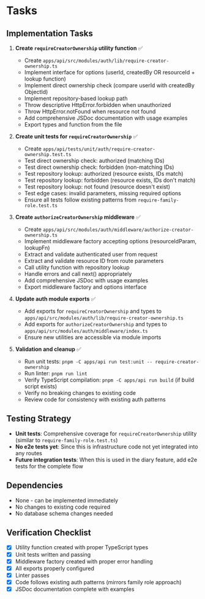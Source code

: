 # Tasks

## Implementation Tasks

1. **Create `requireCreatorOwnership` utility function** ✅
   - Create `apps/api/src/modules/auth/lib/require-creator-ownership.ts`
   - Implement interface for options (userId, createdBy OR resourceId + lookup function)
   - Implement direct ownership check (compare userId with createdBy ObjectId)
   - Implement repository-based lookup path
   - Throw descriptive HttpError.forbidden when unauthorized
   - Throw HttpError.notFound when resource not found
   - Add comprehensive JSDoc documentation with usage examples
   - Export types and function from the file

2. **Create unit tests for `requireCreatorOwnership`** ✅
   - Create `apps/api/tests/unit/auth/require-creator-ownership.test.ts`
   - Test direct ownership check: authorized (matching IDs)
   - Test direct ownership check: forbidden (non-matching IDs)
   - Test repository lookup: authorized (resource exists, IDs match)
   - Test repository lookup: forbidden (resource exists, IDs don't match)
   - Test repository lookup: not found (resource doesn't exist)
   - Test edge cases: invalid parameters, missing required options
   - Ensure all tests follow existing patterns from `require-family-role.test.ts`

3. **Create `authorizeCreatorOwnership` middleware** ✅
   - Create `apps/api/src/modules/auth/middleware/authorize-creator-ownership.ts`
   - Implement middleware factory accepting options (resourceIdParam, lookupFn)
   - Extract and validate authenticated user from request
   - Extract and validate resource ID from route parameters
   - Call utility function with repository lookup
   - Handle errors and call next() appropriately
   - Add comprehensive JSDoc with usage examples
   - Export middleware factory and options interface

4. **Update auth module exports** ✅
   - Add exports for `requireCreatorOwnership` and types to `apps/api/src/modules/auth/lib/require-creator-ownership.ts`
   - Add exports for `authorizeCreatorOwnership` and types to `apps/api/src/modules/auth/middleware/index.ts`
   - Ensure new utilities are accessible via module imports

5. **Validation and cleanup** ✅
   - Run unit tests: `pnpm -C apps/api run test:unit -- require-creator-ownership`
   - Run linter: `pnpm run lint`
   - Verify TypeScript compilation: `pnpm -C apps/api run build` (if build script exists)
   - Verify no breaking changes to existing code
   - Review code for consistency with existing auth patterns

## Testing Strategy
- **Unit tests**: Comprehensive coverage for `requireCreatorOwnership` utility (similar to `require-family-role.test.ts`)
- **No e2e tests yet**: Since this is infrastructure code not yet integrated into any routes
- **Future integration tests**: When this is used in the diary feature, add e2e tests for the complete flow

## Dependencies
- None - can be implemented immediately
- No changes to existing code required
- No database schema changes needed

## Verification Checklist
- [x] Utility function created with proper TypeScript types
- [x] Unit tests written and passing
- [x] Middleware factory created with proper error handling
- [x] All exports properly configured
- [x] Linter passes
- [x] Code follows existing auth patterns (mirrors family role approach)
- [x] JSDoc documentation complete with examples
